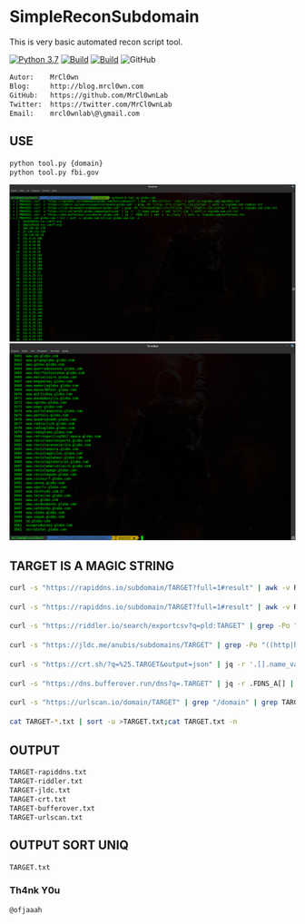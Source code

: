 # SimpleReconSubdomain
This is very basic automated recon script tool.

[![Python 3.7](https://img.shields.io/badge/python-3.7-yellow.svg)](https://www.python.org/)
[![Build](https://img.shields.io/badge/Supported_OS-Linux-orange.svg)]()
[![Build](https://img.shields.io/badge/Supported_OS-Mac-orange.svg)]()
![GitHub](https://img.shields.io/github/license/MrCl0wnLab/SenderMailgunPython?color=blue)
```
Autor:    MrCl0wn
Blog:     http://blog.mrcl0wn.com
GitHub:   https://github.com/MrCl0wnLab
Twitter:  https://twitter.com/MrCl0wnLab
Email:    mrcl0wnlab\@\gmail.com
```
## USE
```
python tool.py {domain}
python tool.py fbi.gov
```
![Screenshot](assets/img1.png)
![Screenshot](assets/img2.png)
## TARGET IS A MAGIC STRING
```bash
curl -s "https://rapiddns.io/subdomain/TARGET?full=1#result" | awk -v RS='<[^>]+>' '/$1/' | sort -u >>TARGET-rapiddns.txt

curl -s "https://rapiddns.io/subdomain/TARGET?full=1#result" | awk -v RS='<[^>]+>' '/$1/' | sort -u >>TARGET-rapiddns.txt

curl -s "https://riddler.io/search/exportcsv?q=pld:TARGET" | grep -Po "(([\w.-]*)\.([\w]*)\.([A-z]))\w+" | sort -u >>TARGET-riddler.txt

curl -s "https://jldc.me/anubis/subdomains/TARGET" | grep -Po "((http|https):\/\/)?(([\w.-]*)\.([\w]*)\.([A-z]))\w+" | sort -u >>TARGET-jldc.txt

curl -s "https://crt.sh/?q=%25.TARGET&output=json" | jq -r '.[].name_value' | sed 's/\*\.//g' | sort -u >>TARGET-crt.txt

curl -s "https://dns.bufferover.run/dns?q=.TARGET" | jq -r .FDNS_A[] | sed -s 's/,/\\n/g'  | sort -u  >>TARGET-bufferover.txt

curl -s "https://urlscan.io/domain/TARGET" | grep "/domain" | grep TARGET | grep  -v "<span" | cut -d"/" -f3 | cut -d">" -f1 | sed 's/"//g' | sort -u >>TARGET-urlscan.txt

cat TARGET-*.txt | sort -u >TARGET.txt;cat TARGET.txt -n
```
## OUTPUT
```
TARGET-rapiddns.txt
TARGET-riddler.txt
TARGET-jldc.txt
TARGET-crt.txt
TARGET-bufferover.txt
TARGET-urlscan.txt
```
## OUTPUT SORT UNIQ
```
TARGET.txt
```
### Th4nk Y0u
```
@ofjaaah
```
